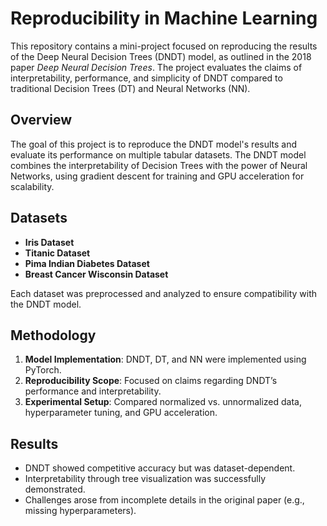 # Reproducibility in Machine Learning

This repository contains a mini-project focused on reproducing the results of the Deep Neural Decision Trees (DNDT) model, as outlined in the 2018 paper *Deep Neural Decision Trees*. The project evaluates the claims of interpretability, performance, and simplicity of DNDT compared to traditional Decision Trees (DT) and Neural Networks (NN).


## Overview
The goal of this project is to reproduce the DNDT model's results and evaluate its performance on multiple tabular datasets. The DNDT model combines the interpretability of Decision Trees with the power of Neural Networks, using gradient descent for training and GPU acceleration for scalability.


## Datasets
- **Iris Dataset**
- **Titanic Dataset**
- **Pima Indian Diabetes Dataset**
- **Breast Cancer Wisconsin Dataset**

Each dataset was preprocessed and analyzed to ensure compatibility with the DNDT model.

## Methodology
1. **Model Implementation**: DNDT, DT, and NN were implemented using PyTorch.
2. **Reproducibility Scope**: Focused on claims regarding DNDT’s performance and interpretability.
3. **Experimental Setup**: Compared normalized vs. unnormalized data, hyperparameter tuning, and GPU acceleration.



## Results
- DNDT showed competitive accuracy but was dataset-dependent.
- Interpretability through tree visualization was successfully demonstrated.
- Challenges arose from incomplete details in the original paper (e.g., missing hyperparameters).
